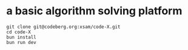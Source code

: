 # a basic algorithm solving platform

```
git clone git@codeberg.org:xsam/code-X.git
cd code-X
bun install
bun run dev
```
